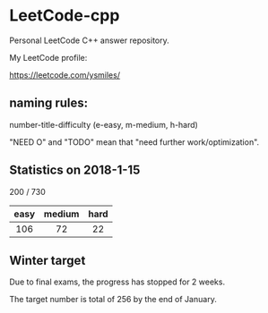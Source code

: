 # LeetCode-cpp

Personal LeetCode C++ answer repository.

My LeetCode profile:

https://leetcode.com/ysmiles/

## naming rules:

number-title-difficulty (e-easy, m-medium, h-hard)

"NEED O" and "TODO" mean that "need further work/optimization".

## Statistics on 2018-1-15

200 / 730

| easy  | medium | hard | 
|:-----:|:------:|:----:|
|  106  |   72   |  22  |

## Winter target

Due to final exams, the progress has stopped for 2 weeks.

The target number is total of 256 by the end of January.